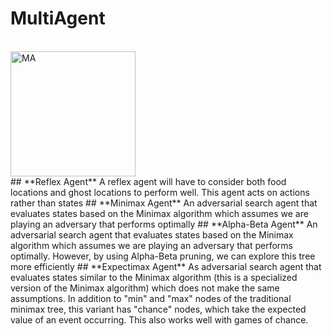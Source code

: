 # MultiAgent
</br>
<img src="/imgs/pacman_multi_agent.png" alt="MA" width="200px"/>
</br>
## **Reflex Agent**
A reflex agent will have to consider both food locations and ghost locations
to perform well. This agent acts on actions rather than states
## **Minimax Agent**
An adversarial search agent that evaluates states based on the Minimax algorithm
which assumes we are playing an adversary that performs optimally
## **Alpha-Beta Agent**
An adversarial search agent that evaluates states based on the Minimax algorithm
which assumes we are playing an adversary that performs optimally. However, by
using Alpha-Beta pruning, we can explore this tree more efficiently
## **Expectimax Agent**
As adversarial search agent that evaluates states similar to the Minimax
algorithm (this is a specialized version of the Minimax algorithm) which does
not make the same assumptions. In addition to "min" and "max" nodes of the
traditional minimax tree, this variant has "chance" nodes, which take the
expected value of an event occurring. This also works well with games of chance.
